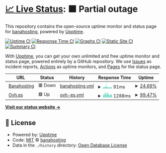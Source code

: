 # [📈 Live Status](https://banahosting.github.io/upptime): <!--live status--> **🟧 Partial outage**

This repository contains the open-source uptime monitor and status page for [banahosting](https://banahosting.github.io/upptime), powered by [Upptime](https://github.com/upptime/upptime).

[![Uptime CI](https://github.com/banahosting/upptime/workflows/Uptime%20CI/badge.svg)](https://github.com/banahosting/upptime/actions?query=workflow%3A%22Uptime+CI%22)
[![Response Time CI](https://github.com/banahosting/upptime/workflows/Response%20Time%20CI/badge.svg)](https://github.com/banahosting/upptime/actions?query=workflow%3A%22Response+Time+CI%22)
[![Graphs CI](https://github.com/banahosting/upptime/workflows/Graphs%20CI/badge.svg)](https://github.com/banahosting/upptime/actions?query=workflow%3A%22Graphs+CI%22)
[![Static Site CI](https://github.com/banahosting/upptime/workflows/Static%20Site%20CI/badge.svg)](https://github.com/banahosting/upptime/actions?query=workflow%3A%22Static+Site+CI%22)
[![Summary CI](https://github.com/banahosting/upptime/workflows/Summary%20CI/badge.svg)](https://github.com/banahosting/upptime/actions?query=workflow%3A%22Summary+CI%22)

With [Upptime](https://upptime.js.org), you can get your own unlimited and free uptime monitor and status page, powered entirely by a GitHub repository. We use [Issues](https://github.com/banahosting/upptime/issues) as incident reports, [Actions](https://github.com/banahosting/upptime/actions) as uptime monitors, and [Pages](https://banahosting.github.io/upptime) for the status page.

<!--start: status pages-->
<!-- This summary is generated by Upptime (https://github.com/upptime/upptime) -->
<!-- Do not edit this manually, your changes will be overwritten -->
<!-- prettier-ignore -->
| URL | Status | History | Response Time | Uptime |
| --- | ------ | ------- | ------------- | ------ |
| <img alt="" src="https://icons.duckduckgo.com/ip3/banahosting.com.ico" height="13"> [Banahosting](https://banahosting.com) | 🟥 Down | [banahosting.yml](https://github.com/banahosting/upptime/commits/HEAD/history/banahosting.yml) | <details><summary><img alt="Response time graph" src="./graphs/banahosting/response-time-week.png" height="20"> 91ms</summary><br><a href="https://banahosting.github.io/upptime/history/banahosting"><img alt="Response time 96" src="https://img.shields.io/endpoint?url=https%3A%2F%2Fraw.githubusercontent.com%2Fbanahosting%2Fupptime%2FHEAD%2Fapi%2Fbanahosting%2Fresponse-time.json"></a><br><a href="https://banahosting.github.io/upptime/history/banahosting"><img alt="24-hour response time 78" src="https://img.shields.io/endpoint?url=https%3A%2F%2Fraw.githubusercontent.com%2Fbanahosting%2Fupptime%2FHEAD%2Fapi%2Fbanahosting%2Fresponse-time-day.json"></a><br><a href="https://banahosting.github.io/upptime/history/banahosting"><img alt="7-day response time 91" src="https://img.shields.io/endpoint?url=https%3A%2F%2Fraw.githubusercontent.com%2Fbanahosting%2Fupptime%2FHEAD%2Fapi%2Fbanahosting%2Fresponse-time-week.json"></a><br><a href="https://banahosting.github.io/upptime/history/banahosting"><img alt="30-day response time 99" src="https://img.shields.io/endpoint?url=https%3A%2F%2Fraw.githubusercontent.com%2Fbanahosting%2Fupptime%2FHEAD%2Fapi%2Fbanahosting%2Fresponse-time-month.json"></a><br><a href="https://banahosting.github.io/upptime/history/banahosting"><img alt="1-year response time 90" src="https://img.shields.io/endpoint?url=https%3A%2F%2Fraw.githubusercontent.com%2Fbanahosting%2Fupptime%2FHEAD%2Fapi%2Fbanahosting%2Fresponse-time-year.json"></a></details> | <details><summary><a href="https://banahosting.github.io/upptime/history/banahosting">24.69%</a></summary><a href="https://banahosting.github.io/upptime/history/banahosting"><img alt="All-time uptime 99.49%" src="https://img.shields.io/endpoint?url=https%3A%2F%2Fraw.githubusercontent.com%2Fbanahosting%2Fupptime%2FHEAD%2Fapi%2Fbanahosting%2Fuptime.json"></a><br><a href="https://banahosting.github.io/upptime/history/banahosting"><img alt="24-hour uptime 40.50%" src="https://img.shields.io/endpoint?url=https%3A%2F%2Fraw.githubusercontent.com%2Fbanahosting%2Fupptime%2FHEAD%2Fapi%2Fbanahosting%2Fuptime-day.json"></a><br><a href="https://banahosting.github.io/upptime/history/banahosting"><img alt="7-day uptime 24.69%" src="https://img.shields.io/endpoint?url=https%3A%2F%2Fraw.githubusercontent.com%2Fbanahosting%2Fupptime%2FHEAD%2Fapi%2Fbanahosting%2Fuptime-week.json"></a><br><a href="https://banahosting.github.io/upptime/history/banahosting"><img alt="30-day uptime 81.08%" src="https://img.shields.io/endpoint?url=https%3A%2F%2Fraw.githubusercontent.com%2Fbanahosting%2Fupptime%2FHEAD%2Fapi%2Fbanahosting%2Fuptime-month.json"></a><br><a href="https://banahosting.github.io/upptime/history/banahosting"><img alt="1-year uptime 98.42%" src="https://img.shields.io/endpoint?url=https%3A%2F%2Fraw.githubusercontent.com%2Fbanahosting%2Fupptime%2FHEAD%2Fapi%2Fbanahosting%2Fuptime-year.json"></a></details>
| <img alt="" src="https://icons.duckduckgo.com/ip3/ovh.es.ico" height="13"> [Ovh.es](https://ovh.es) | 🟩 Up | [ovh-es.yml](https://github.com/banahosting/upptime/commits/HEAD/history/ovh-es.yml) | <details><summary><img alt="Response time graph" src="./graphs/ovh-es/response-time-week.png" height="20"> 1288ms</summary><br><a href="https://banahosting.github.io/upptime/history/ovh-es"><img alt="Response time 1501" src="https://img.shields.io/endpoint?url=https%3A%2F%2Fraw.githubusercontent.com%2Fbanahosting%2Fupptime%2FHEAD%2Fapi%2Fovh-es%2Fresponse-time.json"></a><br><a href="https://banahosting.github.io/upptime/history/ovh-es"><img alt="24-hour response time 736" src="https://img.shields.io/endpoint?url=https%3A%2F%2Fraw.githubusercontent.com%2Fbanahosting%2Fupptime%2FHEAD%2Fapi%2Fovh-es%2Fresponse-time-day.json"></a><br><a href="https://banahosting.github.io/upptime/history/ovh-es"><img alt="7-day response time 1288" src="https://img.shields.io/endpoint?url=https%3A%2F%2Fraw.githubusercontent.com%2Fbanahosting%2Fupptime%2FHEAD%2Fapi%2Fovh-es%2Fresponse-time-week.json"></a><br><a href="https://banahosting.github.io/upptime/history/ovh-es"><img alt="30-day response time 1412" src="https://img.shields.io/endpoint?url=https%3A%2F%2Fraw.githubusercontent.com%2Fbanahosting%2Fupptime%2FHEAD%2Fapi%2Fovh-es%2Fresponse-time-month.json"></a><br><a href="https://banahosting.github.io/upptime/history/ovh-es"><img alt="1-year response time 1448" src="https://img.shields.io/endpoint?url=https%3A%2F%2Fraw.githubusercontent.com%2Fbanahosting%2Fupptime%2FHEAD%2Fapi%2Fovh-es%2Fresponse-time-year.json"></a></details> | <details><summary><a href="https://banahosting.github.io/upptime/history/ovh-es">99.47%</a></summary><a href="https://banahosting.github.io/upptime/history/ovh-es"><img alt="All-time uptime 99.91%" src="https://img.shields.io/endpoint?url=https%3A%2F%2Fraw.githubusercontent.com%2Fbanahosting%2Fupptime%2FHEAD%2Fapi%2Fovh-es%2Fuptime.json"></a><br><a href="https://banahosting.github.io/upptime/history/ovh-es"><img alt="24-hour uptime 100.00%" src="https://img.shields.io/endpoint?url=https%3A%2F%2Fraw.githubusercontent.com%2Fbanahosting%2Fupptime%2FHEAD%2Fapi%2Fovh-es%2Fuptime-day.json"></a><br><a href="https://banahosting.github.io/upptime/history/ovh-es"><img alt="7-day uptime 99.47%" src="https://img.shields.io/endpoint?url=https%3A%2F%2Fraw.githubusercontent.com%2Fbanahosting%2Fupptime%2FHEAD%2Fapi%2Fovh-es%2Fuptime-week.json"></a><br><a href="https://banahosting.github.io/upptime/history/ovh-es"><img alt="30-day uptime 99.63%" src="https://img.shields.io/endpoint?url=https%3A%2F%2Fraw.githubusercontent.com%2Fbanahosting%2Fupptime%2FHEAD%2Fapi%2Fovh-es%2Fuptime-month.json"></a><br><a href="https://banahosting.github.io/upptime/history/ovh-es"><img alt="1-year uptime 99.83%" src="https://img.shields.io/endpoint?url=https%3A%2F%2Fraw.githubusercontent.com%2Fbanahosting%2Fupptime%2FHEAD%2Fapi%2Fovh-es%2Fuptime-year.json"></a></details>

<!--end: status pages-->

[**Visit our status website →**](https://banahosting.github.io/upptime)

## 📄 License

- Powered by: [Upptime](https://github.com/upptime/upptime)
- Code: [MIT](./LICENSE) © [banahosting](https://banahosting.github.io/upptime)
- Data in the `./history` directory: [Open Database License](https://opendatacommons.org/licenses/odbl/1-0/)
